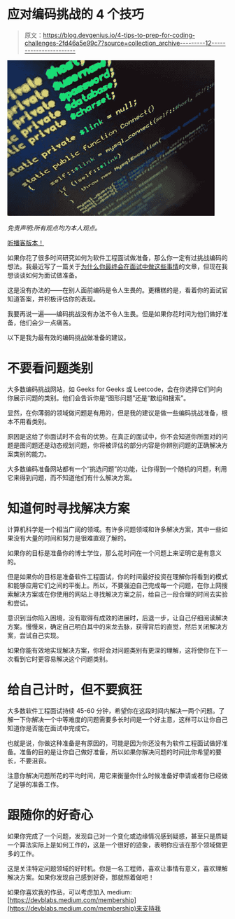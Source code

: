 # 应对编码挑战的 4 个技巧

> 原文：<https://blog.devgenius.io/4-tips-to-prep-for-coding-challenges-2fd46a5e99c7?source=collection_archive---------12----------------------->

![](img/a922085a702f9d980e44fc2c938b3099.png)

*免责声明:所有观点均为本人观点。*

[听播客版本！](https://devblabs.podbean.com/e/4-tips-to-prep-for-coding-challenges/)

如果你花了很多时间研究如何为软件工程面试做准备，那么你一定有过挑战编码的想法。我最近写了一篇关于[为什么你最终会在面试中做这些事情](https://rollingwebsphere.medium.com/why-you-wind-up-doing-coding-puzzles-in-interviews-a60c740b61a4)的文章，但现在我想谈谈如何为面试做准备。

这是没有办法的——在别人面前编码是令人生畏的。更糟糕的是，看着你的面试官知道答案，并积极评估你的表现。

我要再说一遍——编码挑战没有办法不令人生畏。但是如果你花时间为他们做好准备，他们会少一点痛苦。

以下是我为最有效的编码挑战做准备的建议。

# 不要看问题类别

大多数编码挑战网站，如 Geeks for Geeks 或 Leetcode，会在你选择它们时向你展示问题的类别。他们会告诉你是“图形问题”还是“数组和搜索”。

显然，在你薄弱的领域做问题是有用的，但是我的建议是做一些编码挑战准备，根本不用看类别。

原因是这给了你面试时不会有的优势。在真正的面试中，你不会知道你所面对的问题是图问题还是动态规划问题，你将被评估的部分内容是你辨别问题的正确解决方案类别的能力。

大多数编码准备网站都有一个“挑选问题”的功能，让你得到一个随机的问题，利用它来得到问题，而不知道他们有什么解决方案。

# 知道何时寻找解决方案

计算机科学是一个相当广阔的领域。有许多问题领域和许多解决方案，其中一些如果没有大量的时间和努力是很难直观了解的。

如果你的目标是准备你的博士学位，那么花时间在一个问题上来证明它是有意义的。

但是如果你的目标是准备软件工程面试，你的时间最好投资在理解你将看到的模式和能够应用它们之间的平衡上。所以，不要强迫自己完成每一个问题，在你上网搜索解决方案或在你使用的网站上寻找解决方案之前，给自己一段合理的时间去实验和尝试。

意识到当你陷入困境，没有取得有成效的进展时，后退一步，让自己仔细阅读解决方案。慢慢来，确定自己明白其中的来龙去脉，获得背后的直觉，然后关闭解决方案，尝试自己实现。

如果你能有效地实现解决方案，你将会对问题类别有更深的理解，这将使你在下一次看到它时更容易解决这个问题类别。

# 给自己计时，但不要疯狂

大多数软件工程面试持续 45-60 分钟，希望你在这段时间内解决一两个问题。了解一下你解决一个中等难度的问题需要多长时间是一个好主意，这样可以让你自己知道你是否能在面试中完成它。

也就是说，你做这种准备是有原因的，可能是因为你还没有为软件工程面试做好准备。准备的目的是让你自己做好准备，所以如果你解决问题的时间比你希望的要长，不要沮丧。

注意你解决问题所花的平均时间，用它来衡量你什么时候准备好申请或者你已经做了足够的准备工作。

# 跟随你的好奇心

如果你完成了一个问题，发现自己对一个变化或边缘情况感到疑惑，甚至只是质疑一个算法实际上是如何工作的，这是一个很好的迹象，表明你应该在那个领域做更多的工作。

这是关注特定问题领域的好时机。你是一名工程师，喜欢让事情有意义，喜欢理解解决方案。如果你发现自己感到好奇，那就照着做吧！

如果你喜欢我的作品，可以考虑加入 medium:[https://devblabs.medium.com/membership](https://devblabs.medium.com/membership)来支持我